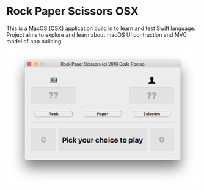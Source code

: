 # Rock Paper Scissors OSX

This is a MacOS (OSX) application build in to learn and test Swift language.
Project aims to explore and learn about macOS UI contruction and MVC model of app building.

![alt tag](https://github.com/codeRomeo/RockPaperScissorsOSX/blob/dev-0_2_1/RPS_ss2.png)


